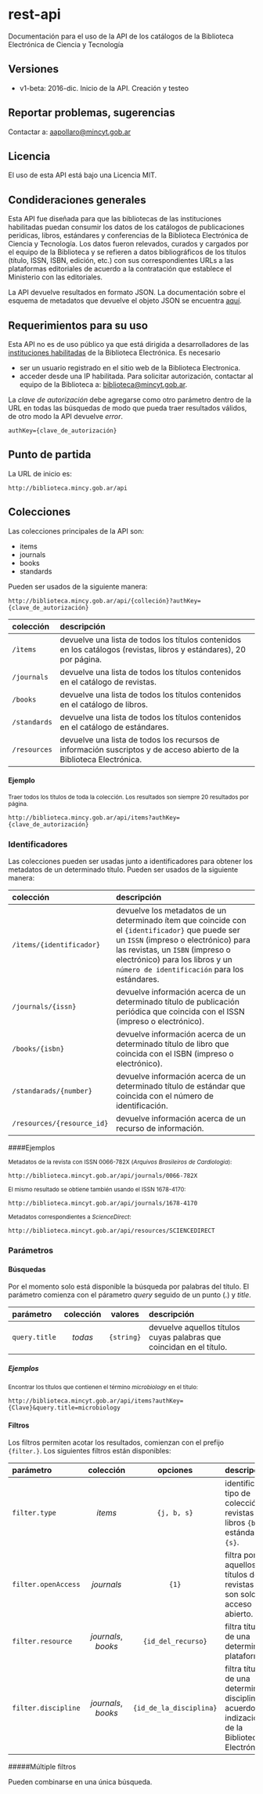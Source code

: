 # rest-api

Documentación para el uso de la API de los catálogos de la Biblioteca Electrónica de Ciencia y Tecnología

## Versiones

- v1-beta: 2016-dic. Inicio de la API. Creación y testeo

## Reportar problemas, sugerencias

Contactar a: aapollaro@mincyt.gob.ar

## Licencia

El uso de esta API está bajo una Licencia MIT.

## Condideraciones generales

Esta API fue diseñada para que las bibliotecas de las instituciones habilitadas puedan consumir los datos de los catálogos de publicaciones peridicas, libros, estándares y conferencias de la Biblioteca Electrónica de Ciencia y Tecnología. Los datos fueron relevados, curados y cargados por el equipo de la Biblioteca y se refieren a datos bibliográficos de los títulos (título, ISSN, ISBN, edición, etc.) con sus correspondientes URLs a las plataformas editoriales de acuerdo a la contratación que establece el Ministerio con las editoriales.

La API devuelve resultados en formato JSON. La documentación sobre el esquema de metadatos que devuelve el objeto JSON se encuentra [aquí](https://github.com/teleuko/becyt-rest-api/blob/master/api_format.md).

## Requerimientos para su uso

Esta API no es de uso público ya que está dirigida a desarrolladores de las [instituciones habilitadas](http://biblioteca.mincyt.gob.ar/instituciones/index) de la Biblioteca Electrónica. Es necesario

- ser un usuario registrado en el sitio web de la Biblioteca Electronica.
- acceder desde una IP habilitada.
Para solicitar autorización, contactar al equipo de la Biblioteca a: biblioteca@mincyt.gob.ar.

La _clave de autorización_ debe agregarse como otro parámetro dentro de la URL en todas las búsquedas de modo que pueda traer resultados válidos, de otro modo la API devuelve _error_.

```
authKey={clave_de_autorización}
```

## Punto de partida
La URL de inicio es:
```
http://biblioteca.mincy.gob.ar/api
```

## Colecciones
Las colecciones principales de la API son:
- items
- journals
- books
- standards

Pueden ser usados de la siguiente manera:


```
http://biblioteca.mincy.gob.ar/api/{colleción}?authKey={clave_de_autorización}
```

| colección | descripción |
|:----------|:------------|
| `/ìtems` | devuelve una lista de todos los títulos contenidos en los catálogos (revistas, libros y estándares), 20 por página. |
| `/journals` | devuelve una lista de todos los títulos contenidos en el catálogo de revistas. |
| `/books` | devuelve una lista de todos los títulos contenidos en el catálogo de libros. |
| `/standards` | devuelve una lista de todos los títulos contenidos en el catálogo de estándares. |
| `/resources` | devuelve una lista de todos los recursos de información suscriptos y de acceso abierto de la Biblioteca Electrónica. |

#### Ejemplo
<small>Traer todos los títulos de toda la colección. Los resultados son siempre 20 resultados por página.</small>
```
http://biblioteca.mincy.gob.ar/api/items?authKey={clave_de_autorización}
```

### Identificadores
Las colecciones pueden ser usadas junto a identificadores para obtener los metadatos de un determinado título.
Pueden ser usados de la siguiente manera:


| colección | descripción |
|:--------- |:------------|
| `/ìtems/{identificador}` | devuelve los metadatos de un determinado ítem que coincide con el `{identificador}` que puede ser un `ISSN` (impreso o electrónico) para las revistas, un `ISBN` (impreso o electrónico) para los libros y un `número de identificación` para los estándares. |
| `/journals/{issn}` | devuelve información acerca de un determinado título de publicación periódica que coincida con el ISSN (impreso o electrónico). |
| `/books/{isbn}` | devuelve información acerca de un determinado título de libro que coincida con el ISBN (impreso o electrónico). |
| `/standarads/{number}` | devuelve información acerca de un determinado título de estándar que coincida con el número de identificación. |
| `/resources/{resource_id}` | devuelve información acerca de un recurso de información. |

####Ejemplos

<small>Metadatos de la revista con ISSN 0066-782X (_Arquivos Brasileiros de Cardiologia_):</small>
```
http://biblioteca.mincyt.gob.ar/api/journals/0066-782X
```

<small>El mismo resultado se obtiene también usando el ISSN 1678-4170:</small>
```
http://biblioteca.mincyt.gob.ar/api/journals/1678-4170
```

<small>Metadatos correspondientes a *ScienceDirect*:</small>

```
http://biblioteca.mincyt.gob.ar/api/resources/SCIENCEDIRECT
```


### Parámetros
#### Búsquedas

Por el momento solo está disponible la búsqueda por palabras del título. El parámetro comienza con el párametro _query_ seguido de un punto (.) y _title_.

| parámetro | colección | valores | descripción |
|:----------|:---------:|:-------:|:------------|
| `query.title` | _todas_ | `{string}` | devuelve aquellos títulos cuyas palabras que coincidan en el título. |

##### Ejemplos

<small>Encontrar los títulos que contienen el término _microbiology_ en el título:</small>

```
http://biblioteca.mincyt.gob.ar/api/items?authKey={Clave}&query.title=microbiology
```

#### Filtros

Los filtros permiten acotar los resultados, comienzan con el prefijo `{filter.}`. Los siguientes filtros están disponibles:


| parámetro | colección | opciones | descripción |
|:----------|:---------:|:--------:|:------------|
| `filter.type` | _items_ | `{j, b, s}` | identifica el tipo de colección: revistas `{j}`; libros `{b}`; estándares `{s}`. |
|`filter.openAccess`| _journals_ | `{1}` | filtra por aquellos los títulos de revistas que son solo de acceso abierto. |
|`filter.resource` | _journals_, _books_ | `{id_del_recurso}` | filtra títulos de una determinada plataforma. |
|`filter.discipline` | _journals_, _books_ | `{id_de_la_disciplina}` | filtra títulos de una determinada disciplina de acuerdo a la indización de la Biblioteca Electrónica. |

#####Múltiple filtros

Pueden combinarse en una única búsqueda.

